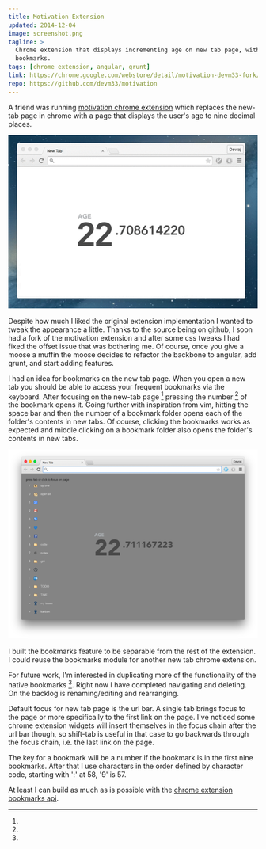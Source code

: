 ```yaml
---
title: Motivation Extension
updated: 2014-12-04
image: screenshot.png
tagline: >
  Chrome extension that displays incrementing age on new tab page, with hotkey
  bookmarks.
tags: [chrome extension, angular, grunt]
link: https://chrome.google.com/webstore/detail/motivation-devm33-fork/edaphnidncfdooaldnhdmijjephlbehh
repo: https://github.com/devm33/motivation
---
```


A friend was running [motivation chrome extension][] which replaces the new-tab
page in chrome with a page that displays the user's age to nine decimal places.

![motivation screenshot](./maccman-motivation.gif)

Despite how much I liked the original extension implementation I wanted to tweak
the appearance a little. Thanks to the source being on github, I soon had a fork
of the motivation extension and after some css tweaks I had fixed the offset
issue that was bothering me. Of course, once you give a moose a muffin the moose
decides to refactor the backbone to angular, add grunt, and start adding
features.

I had an idea for bookmarks on the new tab page. When you open a new tab you
should be able to access your frequent bookmarks via the keyboard. After
focusing on the new-tab page [^1] pressing the number [^2] of the bookmark opens
it. Going further with inspiration from vim, hitting the space bar and then the
number of a bookmark folder opens each of the folder's contents in new tabs. Of
course, clicking the bookmarks works as expected and middle clicking on a
bookmark folder also opens the folder's contents in new tabs.

![screenshot of forked extension](./devm33-motivation.png)

I built the bookmarks feature to be separable from the rest of the extension. I
could reuse the bookmarks module for another new tab chrome extension.

For future work, I'm interested in duplicating more of the functionality of the
native bookmarks [^3]. Right now I have completed navigating and deleting. On
the backlog is renaming/editing and rearranging.

[^1]:

  Default focus for new tab page is the url bar. A single tab brings focus to
  the page or more specifically to the first link on the page. I've noticed some
  chrome extension widgets will insert themselves in the focus chain after the
  url bar though, so shift-tab is useful in that case to go backwards through
  the focus chain, i.e. the last link on the page.

[^2]:

  The key for a bookmark will be a number if the bookmark is in the first nine
  bookmarks. After that I use characters in the order defined by character code,
  starting with ':' at 58, '9' is 57.

[^3]:

  At least I can build as much as is possible with the [chrome extension
  bookmarks api][bookmarks-api].

[motivation chrome extension]: https://github.com/maccman/motivation
[bookmarks-api]: https://developer.chrome.com/extensions/bookmarks
